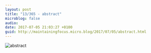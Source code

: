```yaml
---
layout: post
title: "13/365 - abstract"
microblog: false
audio: 
date: 2017-07-05 21:03:27 +0100
guid: http://maintainingfocus.micro.blog/2017/07/05/abstract.html
---
```

![abstract](https://f000.backblazeb2.com/file/Roel-Share/abstract.jpg)
